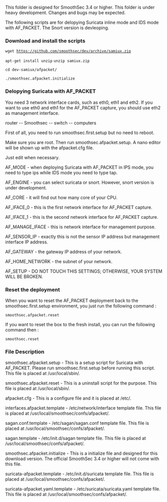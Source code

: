 This folder is designed for SmoothSec 3.4 or higher.  This folder is under heavy development.  Changes and bugs may be expected.

The following scripts are for delopying Suricata inline mode and IDS mode with AF_PACKET.  The Snort version is devleoping.

<h3>Download and install the scripts</h3>

<code>wget https://github.com/smoothsec/dev/archive/samiux.zip</code>

<code>apt-get install unzip</code>
<code>unzip samiux.zip</code>

<code>cd dev-samiux/afpacket/</code>

<code>./smoothsec.afpacket.initialize</code>

<h3>Delopying Suricata with AF_PACKET</h3>

You need 3 network interface cards, such as eth0, eth1 and eth2.  If you want to use eth0 and eth1 for the AF_PACKET capture, you should use eth2 as management interface.

router -- Smoothsec -- switch -- computers

First of all, you need to run smoothsec.first.setup but no need to reboot.

Make sure you are root.  Then run smoothsec.afpacket.setup.  A nano editor will be shown up with the afpacket.cfg file.

Just edit when necessary.

AF_MODE - when deploying Suricata with AF_PACKET in IPS mode, you need to type ips while IDS mode you need to type tap.

AF_ENGINE - you can select suricata or snort.  However, snort version is under development.

AF_CORE - it will find out how many core of your CPU.

AF_IFACE_0 - this is the first network interface for AF_PACKET capture.

AF_IFACE_1 - this is the second network interface for AF_PACKET capture.

AF_MANAGE_IFACE - this is network interface for management purpose.

AF_SENSOR_IP - exactly this is not the sensor IP address but management interface IP address.

AF_GATEWAY - the gateway IP address of your network.

AF_HOME_NETWORK - the subnet of your network.

AF_SETUP - DO NOT TOUCH THIS SETTINGS; OTHERWISE, YOUR SYSTEM WILL BE BROKEN.

<h3>Reset the deployment</h3>

When you want to reset the AF_PACKET deployment back to the smoothsec.first.setup environment, you just run the following command :

<code>smoothsec.afpacket.reset</code>

If you want to reset the box to the fresh install, you can run the following command then :

<code>smoothsec.reset</code>

<h3>File Description</h3>

smoothsec.afpacket.setup - This is a setup script for Suricata with AF_PACKET.  Please run smoothsec.first.setup before running this script.
                           This file is placed at /usr/local/sbin/.

smoothsec.afpacket.reset - This is a uninstall script for the purpose.  This file is placed at /usr/local/sbin/.

afpacket.cfg - This is a configure file and it is placed at /etc/.

interfaces.afpacket.template - /etc/network/interface template file.  This file is placed at /usr/local/smoothsec/confs/afpacket/.

sagan.conf.template - /etc/sagan/sagan.conf template file.  This file is placed at /usr/local/smoothsec/confs/afpacket/.

sagan.template - /etc/init.d/sagan template file.  This file is placed at /usr/local/smoothsec/confs/afpacket/.

smoothsec.afpacket.initialize - This is a initialize file and designed for this download version.  The official SmoothSec 3.4 or higher will not come with this file.

suricata-afpacket.template - /etc/init.d/suricata template file.  This file is placed at /usr/local/smoothsec/confs/afpacket/.

suricata-afpacket.yaml.template - /etc/suricata/suricata.yaml template file.  This file is placed at /usr/local/smoothsec/confs/afpacket/.



